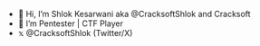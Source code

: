 - 👋 Hi, I’m Shlok Kesarwani aka @CracksoftShlok and Cracksoft
- 🌱 I’m Pentester | CTF Player
- 𝕩 @CracksoftShlok (Twitter/X)
<!---
CracksoftShlok/CracksoftShlok is a ✨ special ✨ repository because its `README.md` (this file) appears on your GitHub profile.
You can click the Preview link to take a look at your changes.
--->
